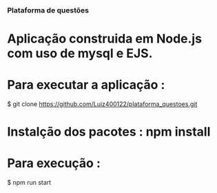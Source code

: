 ### Plataforma de questões


# Aplicação construida em Node.js com uso de mysql e EJS.

# Para executar a aplicação :
 $ git clone https://github.com/Luiz400122/plataforma_questoes.git

# Instalção dos pacotes : npm install

# Para execução :
$ npm run start


